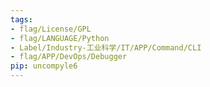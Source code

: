 ```yaml
---
tags:
- flag/License/GPL
- flag/LANGUAGE/Python
- Label/Industry-工业科学/IT/APP/Command/CLI
- flag/APP/DevOps/Debugger
pip: uncompyle6
---
```

